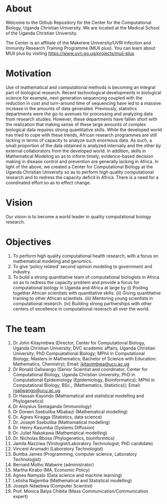 # About
Welcome to the Github Repository for the Center for the Computational Biology, Uganda Christian University. We are located at the Medical School of the Uganda Christian University.

The Center is an affiliate of the Makerere University/UVRI Infection and Immunity Research Training Programme (MUII plus). You can learn about MUII plus by visiting https://www.uvri.go.ug/projects/muii-plus

# Motivation
Use of mathematical and computational methods is becoming an integral part of biological research. Recent technological developments in biological science for example, next generation sequencing coupled with the reduction in cost and turn-around time of sequencing have led to a massive increase in the amounts of data generated. Previously, statistics departments were the go-to avenues for processing and analyzing data from research studies. However, these departments have fallen short with the realization that making sense of these large amounts of complex biological data requires strong quantitative skills. While the developed world has tried to cope with these trends, African research programmes are still lacking in terms of capacity to analyze such enormous data. As such, a small proportion of the data obtained is analyzed internally and the other by external collaborators from the developed world. In addition, skills in Mathematical Modeling so as to inform timely, evidence-based decision making in disease control and prevention are generally lacking in Africa. In light of the above, we created a Center for Computational Biology at the Uganda Christian University so as to perform high quality computational research and to redress the capacity deficit in Africa. There is a need for a coordinated effort so as to effect change.

# Vision
Our vision is to become a world leader in quality computational biology research.

# Objectives
1.	To perform high quality computational health research, with a focus on mathematical modeling and genomics. 
2.	To give ‘policy related’ second opinion modeling to government and industry.
3.	To build a strong quantitative team of computational biologists in Africa so as to redress the capacity problem and provide a focus for computational biology in Uganda and Africa at large by
(i)	Pooling together African scientists with quantitative skills.
(ii) Giving quantitative training to other African scientists.
(iii) Mentoring young scientists in computational research.
(iv) Building strong partnerships with other centers of excellence in computational reserach all over the world.

# The team
1. Dr John Kitayimbwa (Director, Center for Computational Biology, Uganda Christian University; DVC academic affairs, Uganda Christian University; PhD Compuatational Biology; MPhil in Computational Biology; Masters in Mathematics; Bachelor of Science with Education: Mathematics, Chemistry); Email: jkitayimbwa@ucu.ac.ug
2. Dr Ronald Galiwango (Senior Scientist and coordinator, Center for Computational Biology, Uganda Christian University; PhD in Computational Epidemiology (Epidemiology, Bioinformatics); MPhil in Computational Biology, BSc., (Mathematics, Statistics)); Email: rgaliwango@ucu.ac.ug
3. Dr Hassan Kayondo (Mathematical and statistical modelling and Phylogenetics)
4. Dr Aloysius Semaganda (Immunology)
5. Dr Doreen Ssebuliba Mbabazi (Mathematical modelling)
6. Dr. Agnes Kiragga (Statistics, data science)
7. Dr. Joseph Ssebuliba (Mathematical modelling)
8. Dr. Henry Kasumba (Systems Diffusion)
9. Dr. Juliet Nakakawa (Mathematical modelling)
10. Dr. Nicholas Bbosa (Phylogenetics, bioinformtics)
11. Jamila Nazziwa (Virologist/Laboratory Technologist; PhD candidate)
12. Vincent Arumadri (Laboratory Technologist)
13. Bumba James (Programming, computer science, Laboratory Technologist)
14. Bernard Molho Wabwire (administrator)
15. Martha Kirabo (MA, Economic Policy)
16. Agnes Namyalo (Data science and machine learning)
17. Letisha Najjemba (Mathematical and Statistical modelling)
18. Joseph Ndaebwa (Computer Scientist)
19. Prof. Monica Balya Chibita (Mass Communication/Communication expert)

